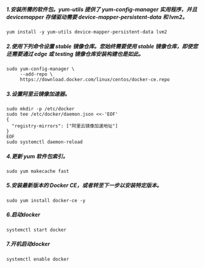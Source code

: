 ##### 1.安装所需的软件包。yum-utils 提供了 yum-config-manager 实用程序，并且 devicemapper 存储驱动需要 device-mapper-persistent-data 和 lvm2。

```linux
yum install -y yum-utils device-mapper-persistent-data lvm2
```

##### 2.使用下列命令设置 stable 镜像仓库。您始终需要使用 stable 镜像仓库，即使您还需要通过 edge 或 testing 镜像仓库安装构建也是如此。

```linux
sudo yum-config-manager \
     --add-repo \
     https://download.docker.com/linux/centos/docker-ce.repo
```

##### 3.设置阿里云镜像加速器。

```linux
sudo mkdir -p /etc/docker
sudo tee /etc/docker/daemon.json <<-'EOF'
{
  "registry-mirrors": ["阿里云镜像加速地址"]
}
EOF
sudo systemctl daemon-reload
```

##### 4.更新 yum 软件包索引。

```linux
sudo yum makecache fast
```

##### 5.安装最新版本的 Docker CE，或者转至下一步以安装特定版本。

```linux
sudo yum install docker-ce -y
```

##### 6.启动docker

```linux
systemctl start docker
```

##### 7.开机启动docker

```
systemctl enable docker
```

